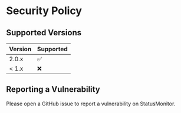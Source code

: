 # Security Policy

## Supported Versions

| Version | Supported          |
| ------- | ------------------ |
| 2.0.x   | :white_check_mark: |
| < 1.x   | :x:                |

## Reporting a Vulnerability

Please open a GitHub issue to report a vulnerability on StatusMonitor.
